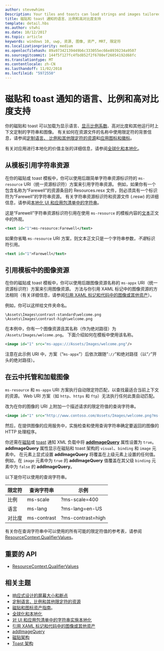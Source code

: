 ```yaml
---
author: stevewhims
Description: Your tiles and toasts can load strings and images tailored for display language, display scale factor, high contrast, and other runtime contexts.
title: 磁贴和 toast 通知的语言、比例和高对比度支持
template: detail.hbs
ms.author: stwhi
ms.date: 10/12/2017
ms.topic: article
keywords: windows 10, uwp, 资源, 图像, 资产, MRT, 限定符
ms.localizationpriority: medium
ms.openlocfilehash: 89a97342139449b6c333055ec66e8939234a9507
ms.sourcegitcommit: 144f5f127fc4fbd852f2f6780ef26054192d68fc
ms.translationtype: MT
ms.contentlocale: zh-CN
ms.lasthandoff: 11/02/2018
ms.locfileid: "5972550"
---
```

# <a name="tile-and-toast-notification-support-for-language-scale-and-high-contrast"></a>磁贴和 toast 通知的语言、比例和高对比度支持

你的磁贴和 toast 可以加载为显示语言、[显示比例系数](../../layout/screen-sizes-and-breakpoints-for-responsive-design.md)、高对比度和其他运行时上下文定制的字符串和图像。 有关如何在资源文件的名称中使用限定符的背景信息，请参阅[定制语言、 比例和其他限定符的资源](../../../app-resources/tailor-resources-lang-scale-contrast.md)和[应用图标和徽标](/windows/uwp/design/style/app-icons-and-logos)。

有关对应用进行本地化的价值主张的详细信息，请参阅[全球化和本地化](../../globalizing/globalizing-portal.md)。

## <a name="refer-to-a-string-resource-from-a-template"></a>从模板引用字符串资源

在你的磁贴或 toast 模板中，你可以使用后跟简单字符串资源标识符的 `ms-resource` URI（统一资源标识符）方案来引用字符串资源。 例如，如果你有一个包含名称为“Farewell”的资源条目的 Resources.resx 文件，则必须具有一个标识符为“Farewell”的字符串资源。 有关字符串资源标识符和资源文件 (.resw) 的详细信息，请参阅[本地化 UI 和应用包清单中的字符串](../../../app-resources/localize-strings-ui-manifest.md)。

这是“Farewell”字符串资源标识符引用在使用 `ms-resource` 的模板内容的[文本](/uwp/schemas/tiles/tilesschema/element-text?branch=live)正文中的外观。

```xml
<text id="1">ms-resource:Farewell</text>
```

如果你省略 `ms-resource` URI 方案，则文本正文只是一个字符串参数，*不是*标识符引用。

```xml
<text id="1">Farewell</text>
```

## <a name="refer-to-an-image-resource-from-a-template"></a>引用模板中的图像资源

在你的磁贴或 toast 模板中，你可以使用后跟图像资源名称的 `ms-appx` URI（统一资源标识符）方案来引用图像资源。 方法与你引用 XAML 标记中的图像资源的方法相同（有关详细信息，请参阅[引用 XAML 标记和代码中的图像或其他资产](../../../app-resources/images-tailored-for-scale-theme-contrast.md#reference-an-image-or-other-asset-from-xaml-markup-and-code)）。

例如，你可以这样给文件夹命名。

```
\Assets\Images\contrast-standard\welcome.png
\Assets\Images\contrast-high\welcome.png
```

在本例中，你有一个图像资源且其名称（作为绝对路径）为 `/Assets/Images/welcome.png`。 下面介绍如何在模板中使用该名称。

```xml
<image id="1" src="ms-appx:///Assets/Images/welcome.png"/>
```

注意在此示例 URI 中，方案（“`ms-appx`”）后依次跟随“`://`”和绝对路径（以“`/`”开头的绝对路径）。

## <a name="hosting-and-loading-images-in-the-cloud"></a>在云中托管和加载图像

`ms-resource` 和 `ms-appx` URI 方案执行自动限定符匹配，以查找最适合当前上下文的资源。 Web URI 方案（如 `http`、`https` 和 `ftp`）无法执行任何此类自动匹配。

改为在你的图像的 URI 上附加一个描述请求的限定符值的查询字符串。

```xml
<image id="1" src="http://www.contoso.com/Assets/Images/welcome.png?ms-lang=en-US"/>
```

然后，在提供图像的应用服务中，实施检查和使用查询字符串确定要返回的图像的 HTTP 处理程序。

你还需在[磁贴](/uwp/schemas/tiles/tilesschema/schema-root?branch=live)或 [toast](/uwp/schemas/tiles/toastschema/schema-root?branch=live) 通知 XML 负载中将 [**addImageQuery**](/uwp/schemas/tiles/tilesschema/element-visual?branch=live) 属性设置为 `true`。 **addImageQuery** 属性显示在磁贴和 toast 架构的 `visual`、`binding` 和 `image` 元素中。 在元素上显式设置 **addImageQuery** 将覆盖在上级元素上设置的任何值。 例如，在 `image` 元素中为 `true` 的 **addImageQuery** 值覆盖在其父级 `binding` 元素中为 `false` 的 **addImageQuery**。

以下是你可以使用的查询字符串。

| 限定符 | 查询字符串 | 示例 |
| --------- | ------------ | ------- |
| 比例 | ms-scale | ?ms-scale=400 |
| 语言 | ms-lang | ?ms-lang=en-US |
| 对比度 | ms-contrast | ?ms-contrast=high |

有关你在查询字符串中可以使用的所有可能的限定符值的参考表，请参阅 [ResourceContext.QualifierValues](/uwp/api/windows.applicationmodel.resources.core.resourcecontext.QualifierValues)。

## <a name="important-apis"></a>重要的 API

* [ResourceContext.QualifierValues](/uwp/api/windows.applicationmodel.resources.core.resourcecontext.QualifierValues)

## <a name="related-topics"></a>相关主题

* [响应式设计的屏幕大小和断点](../../layout/screen-sizes-and-breakpoints-for-responsive-design.md)
* [定制语言、比例和其他限定符的资源](../../../app-resources/tailor-resources-lang-scale-contrast.md)
* [磁贴和图标资产指南](app-assets.md)。
* [全球化和本地化](../../globalizing/globalizing-portal.md)
* [对 UI 和应用包清单中的字符串实施本地化](../../../app-resources/localize-strings-ui-manifest.md)
* [引用 XAML 标记和代码中的图像或其他资产](../../../app-resources/images-tailored-for-scale-theme-contrast.md)
* [addImageQuery](/uwp/schemas/tiles/tilesschema/element-visual?branch=live)
* [磁贴架构](/uwp/schemas/tiles/tilesschema/schema-root?branch=live)
* [Toast 架构](/uwp/schemas/tiles/toastschema/schema-root?branch=live)
